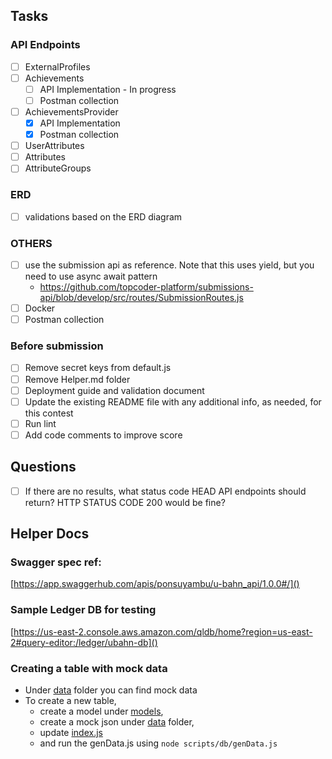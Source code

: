 ## Tasks
### API Endpoints
- [ ] ExternalProfiles
- [ ] Achievements
    - [ ] API Implementation - In progress
    - [ ] Postman collection
- [ ] AchievementsProvider
    - [X] API Implementation
    - [X] Postman collection
- [ ] UserAttributes
- [ ] Attributes
- [ ] AttributeGroups

### ERD
- [ ] validations based on the ERD diagram

### OTHERS
- [ ] use the submission api as reference. Note that this uses yield, 
but you need to use async await pattern
    - https://github.com/topcoder-platform/submissions-api/blob/develop/src/routes/SubmissionRoutes.js
- [ ] Docker
- [ ] Postman collection

### Before submission
- [ ] Remove secret keys from default.js
- [ ] Remove Helper.md folder
- [ ] Deployment guide and validation document
- [ ] Update the existing README file with any additional info, as needed, for this contest
- [ ] Run lint
- [ ] Add code comments to improve score

## Questions
- [ ] If there are no results, what status code HEAD API endpoints should return? 
HTTP STATUS CODE 200 would be fine?

## Helper Docs

### Swagger spec ref:
[https://app.swaggerhub.com/apis/ponsuyambu/u-bahn_api/1.0.0#/]()

### Sample Ledger DB for testing
[https://us-east-2.console.aws.amazon.com/qldb/home?region=us-east-2#query-editor:/ledger/ubahn-db]()

### Creating a table with mock data
* Under [data](scripts/db/data) folder you can find mock data
* To create a new table, 
    - create a model under [models](src/models), 
    - create a mock json under [data](scripts/db/data) folder, 
    - update [index.js](src/models/index.js) 
    - and run the genData.js using ```node scripts/db/genData.js```


